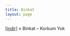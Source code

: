 ```yaml
---
title: Binkat
layout: page
---
```


<a href="https://cloud.mail.ru/public/39122098cba9/Binkat%20-%20KorKum%20Yok" target="_blank">[indir]</a>  »  Binkat &#8211; Korkum Yok